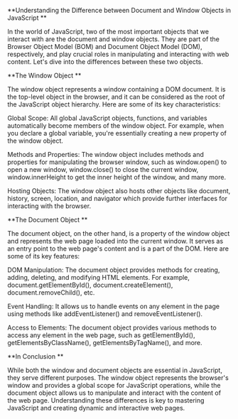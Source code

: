 **Understanding the Difference between Document and Window Objects in JavaScript **

In the world of JavaScript, two of the most important objects that we interact with are the document and window objects. They are part of the Browser Object Model (BOM) and Document Object Model (DOM), respectively, and play crucial roles in manipulating and interacting with web content. Let's dive into the differences between these two objects. 

**The Window Object **

The window object represents a window containing a DOM document. It is the top-level object in the browser, and it can be considered as the root of the JavaScript object hierarchy. Here are some of its key characteristics: 

Global Scope: All global JavaScript objects, functions, and variables automatically become members of the window object. For example, when you declare a global variable, you're essentially creating a new property of the window object. 

Methods and Properties: The window object includes methods and properties for manipulating the browser window, such as window.open() to open a new window, window.close() to close the current window, window.innerHeight to get the inner height of the window, and many more. 

Hosting Objects: The window object also hosts other objects like document, history, screen, location, and navigator which provide further interfaces for interacting with the browser. 

**The Document Object **

The document object, on the other hand, is a property of the window object and represents the web page loaded into the current window. It serves as an entry point to the web page's content and is a part of the DOM. Here are some of its key features: 

DOM Manipulation: The document object provides methods for creating, adding, deleting, and modifying HTML elements. For example, document.getElementById(), document.createElement(), document.removeChild(), etc. 

Event Handling: It allows us to handle events on any element in the page using methods like addEventListener() and removeEventListener(). 

Access to Elements: The document object provides various methods to access any element in the web page, such as getElementById(), getElementsByClassName(), getElementsByTagName(), and more. 

**In Conclusion **

While both the window and document objects are essential in JavaScript, they serve different purposes. The window object represents the browser's window and provides a global scope for JavaScript operations, while the document object allows us to manipulate and interact with the content of the web page. Understanding these differences is key to mastering JavaScript and creating dynamic and interactive web pages. 